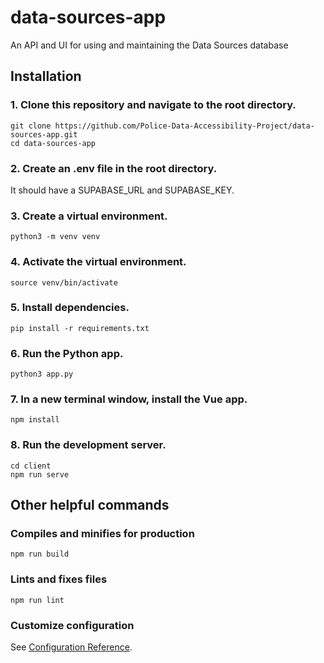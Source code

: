 # data-sources-app
An API and UI for using and maintaining the Data Sources database

## Installation

### 1. Clone this repository and navigate to the root directory.
```
git clone https://github.com/Police-Data-Accessibility-Project/data-sources-app.git
cd data-sources-app
```

### 2. Create an .env file in the root directory.
It should have a SUPABASE_URL and SUPABASE_KEY.

### 3. Create a virtual environment.
```
python3 -m venv venv
```

### 4. Activate the virtual environment.
```
source venv/bin/activate
```

### 5. Install dependencies.
```
pip install -r requirements.txt
```

### 6. Run the Python app.
```
python3 app.py
```

### 7. In a new terminal window, install the Vue app.
```
npm install
```

### 8. Run the development server.
```
cd client
npm run serve
```

## Other helpful commands

### Compiles and minifies for production
```
npm run build
```

### Lints and fixes files
```
npm run lint
```

### Customize configuration
See [Configuration Reference](https://cli.vuejs.org/config/).
